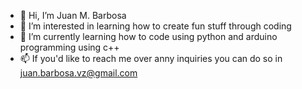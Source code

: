 - 👋 Hi, I’m Juan M. Barbosa
- 👀 I’m interested in learning how to create fun stuff through coding
- 🌱 I’m currently learning how to code using python and arduino programming using c++
- 📫 If you'd like to reach me over anny inquiries you can do so in juan.barbosa.vz@gmail.com
